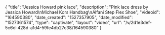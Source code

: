 {
    "title": "Jessica Howard pink lace",
    "description": "Pink lace dress by Jessica Howard\nMichael Kors Handbag\nAlfani Step Flex Shoe",
    "videoid": "164590380",
    "date_created": "1527357905",
    "date_modified": "1527361574",
    "type": "captivate",
    "layout": "video",
    "url": "\/v\/2d1e3def-5c6d-428d-a1d4-59fe4db27c38\/164590380"
}